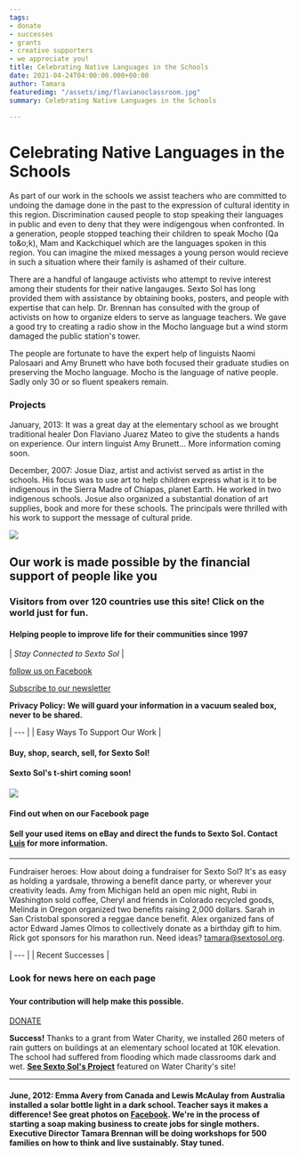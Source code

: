 ```yaml
---
tags:
- donate
- successes
- grants
- creative supporters
- we appreciate you!
title: Celebrating Native Languages in the Schools
date: 2021-04-24T04:00:00.000+00:00
author: Tamara
featuredimg: "/assets/img/flavianoclassroom.jpg"
summary: Celebrating Native Languages in the Schools

---
```

# Celebrating Native Languages in the Schools

As part of our work in the schools we assist teachers who are committed to undoing the damage done in the past to the expression of cultural identity in this region. Discrimination caused people to stop speaking their languages in public and even to deny that they were indigengous when confronted. In a generation, people stopped teaching their children to speak Mocho (Qa to&o;k), Mam and Kackchiquel which are the languages spoken in this region. You can imagine the mixed messages a young person would recieve in such a situation where their family is ashamed of their culture.

There are a handful of langauge activists who attempt to revive interest among their students for their native langauges. Sexto Sol has long provided them with assistance by obtaining books, posters, and people with expertise that can help. Dr. Brennan has consulted with the group of activists on how to organize elders to serve as language teachers. We gave a good try to creating a radio show in the Mocho language but a wind storm damaged the public station's tower.

The people are fortunate to have the expert help of linguists Naomi Palosaari and Amy Brunett who have both focused their graduate studies on preserving the Mocho language. Mocho is the language of native people. Sadly only 30 or so fluent speakers remain.

### Projects

January, 2013: It was a great day at the elementary school as we brought traditional healer Don Flaviano Juarez Mateo to give the students a hands on experience. Our intern linguist Amy Brunett... More information coming soon.

December, 2007: Josue Diaz, artist and activist served as artist in the schools. His focus was to use art to help children express what is it to be indigenous in the Sierra Madre of Chiapas, planet Earth. He worked in two indigenous schools. Josue also organized a substantial donation of art supplies, book and more for these schools. The principals were thrilled with his work to support the message of cultural pride.

![](/assets/img/leonel.jpg)

## Our work is made possible by the financial support of people like you

### Visitors from over 120 countries use this site! Click on the world just for fun.

#### Helping people to improve life for their communities since 1997


| _Stay Connected to Sexto Sol_ |

[follow us on Facebook](http://www.facebook.com/pages/The-Sexto-Sol-Center/211129337269?ref=ts "Sexto Sol Center Facebook")

[Subscribe to our newsletter](http://eepurl.com/b6CyD)

**Privacy Policy: We will guard your information in a vacuum sealed box, never to be shared.**

| --- |
| Easy Ways To Support Our Work |

#### Buy, shop, search, sell, for Sexto Sol!

#### Sexto Sol's t-shirt coming soon!

#### 

![](/assets/img/t-shirt.jpg)

#### Find out when on our Facebook page

#### Sell your used items on eBay and direct the funds to Sexto Sol. Contact [Luis](http://www.sextosol.org/contact.html) for more information.

***

Fundraiser heroes: How about doing a fundraiser for Sexto Sol? It's as easy as holding a yardsale, throwing a benefit dance party, or wherever your creativity leads. Amy from Michigan held an open mic night, Rubi in Washington sold coffee, Cheryl and friends in Colorado recycled goods, Melinda in Oregon organized two benefits raising 2,000 dollars. Sarah in San Cristobal sponsored a reggae dance benefit. Alex organized fans of actor Edward James Olmos to collectively donate as a birthday gift to him. Rick got sponsors for his marathon run. Need ideas? tamara@sextosol.org.

| --- |
| Recent Successes |

### Look for news here on each page

### 

#### Your contribution will help make this possible.

[DONATE]( "Donate")

**Success!** Thanks to a grant from Water Charity, we installed 260 meters of rain gutters on buildings at an elementary school located at 10K elevation. The school had suffered from flooding which made classrooms dark and wet. [**See Sexto Sol's Project**](http://www.watercharity.org/node/113) featured on Water Charity's site!

***

#### June, 2012: Emma Avery from Canada and Lewis McAulay from Australia installed a solar bottle light in a dark school. Teacher says it makes a difference! See great photos on [Facebook](http://www.facebook.com/pages/The-Sexto-Sol-Center/211129337269?ref=ts). We're in the process of starting a soap making business to create jobs for single mothers. Executive Director Tamara Brennan will be doing workshops for 500 families on how to think and live sustainably. Stay tuned.